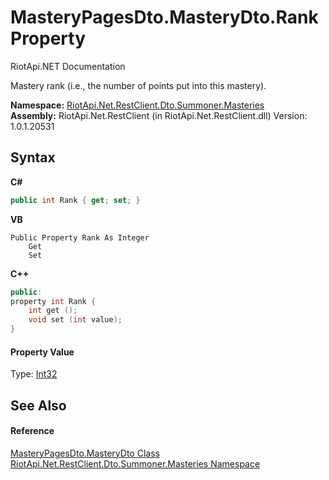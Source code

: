 # MasteryPagesDto.MasteryDto.Rank Property 
RiotApi.NET Documentation 

Mastery rank (i.e., the number of points put into this mastery).

**Namespace:**&nbsp;<a href="66ec442f-2088-885b-4fdf-0a31b50aea7a">RiotApi.Net.RestClient.Dto.Summoner.Masteries</a><br />**Assembly:**&nbsp;RiotApi.Net.RestClient (in RiotApi.Net.RestClient.dll) Version: 1.0.1.20531

## Syntax

**C#**<br />
``` C#
public int Rank { get; set; }
```

**VB**<br />
``` VB
Public Property Rank As Integer
	Get
	Set
```

**C++**<br />
``` C++
public:
property int Rank {
	int get ();
	void set (int value);
}
```


#### Property Value
Type: <a href="http://msdn2.microsoft.com/en-us/library/td2s409d" target="_blank">Int32</a>

## See Also


#### Reference
<a href="1d37f6ba-01a1-712c-dd17-8685139196bc">MasteryPagesDto.MasteryDto Class</a><br /><a href="66ec442f-2088-885b-4fdf-0a31b50aea7a">RiotApi.Net.RestClient.Dto.Summoner.Masteries Namespace</a><br />